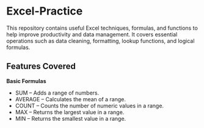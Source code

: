 # Excel-Practice

This repository contains useful Excel techniques, formulas, and functions to help improve productivity and data management. It covers essential operations such as data cleaning, formatting, lookup functions, and logical formulas.

## Features Covered

 **Basic Formulas** 

  - SUM – Adds a range of numbers.
  - AVERAGE – Calculates the mean of a range.
  - COUNT – Counts the number of numeric values in a range.
  - MAX – Returns the largest value in a range.
  - MIN – Returns the smallest value in a range.







